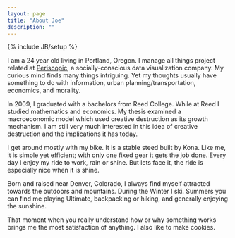 ```yaml
---
layout: page
title: "About Joe"
description: ""
---
```

{% include JB/setup %}

I am a 24 year old living in Portland, Oregon. I manage all things project related at [Periscopic](http://periscopic.com), a socially-conscious data visualization company. My curious mind finds many things intriguing. Yet my thoughts usually have something to do with information, urban planning/transportation, economics, and morality.

In 2009, I graduated with a bachelors from Reed College. While at Reed I studied mathematics and economics. My thesis examined a macroeconomic model which used creative destruction as its growth mechanism. I am still very much interested in this idea of creative destruction and the implications it has today.

I get around mostly with my bike. It is a stable steed built by Kona. Like me, it is simple yet efficient; with only one fixed gear it gets the job done. Every day I enjoy my ride to work, rain or shine. But lets face it, the ride is especially nice when it is shine.

Born and raised near Denver, Colorado, I always find myself attracted towards the outdoors and mountains. During the Winter I ski. Summers you can find me playing Ultimate, backpacking or hiking, and generally enjoying the sunshine.

That moment when you really understand how or why something works brings me the most satisfaction of anything. I also like to make cookies.